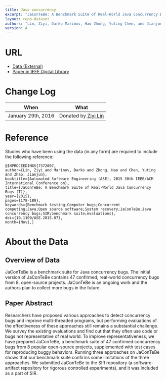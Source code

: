 ```yaml
---
title: Java concurrency
excerpt: "JaConTeBe: A Benchmark Suite of Real-World Java Concurrency Bugs (T)."
layout: repo-dataset
authors: "Lin, Ziyi, Darko Marinov, Hao Zhong, Yuting Chen, and Jianjun Zhao."
version: 4
---
```


# URL

* [Data (External)](http://stap.sjtu.edu.cn/index.php?title=JaConTeBe#Searched_Bugs)
* [Paper in IEEE Digital Library](http://ieeexplore.ieee.org/xpl/articleDetails.jsp?arnumber=7372007&punumber%3D7371449%26filter%3DAND%28p_IS_Number%3A7371976%29%26pageNumber%3D2)

# Change Log

When | What
---- | ----
January 29th, 2016 | Donated by [Ziyi Lin](mailto:linziyi@sjtu.edu.cn)

# Reference

Studies who have been using the data (in any form) are required to include the following reference:

```
@INPROCEEDINGS{7372007,
author={Lin, Ziyi and Marinov, Darko and Zhong, Hao and Chen, Yuting and Zhao, Jianjun},
booktitle={Automated Software Engineering (ASE), 2015 30th IEEE/ACM International Conference on},
title={JaConTeBe: A Benchmark Suite of Real-World Java Concurrency Bugs (T)},
year={2015},
pages={178-189},
keywords={Benchmark testing;Computer bugs;Concurrent computing;Java;Open source software;System recovery;JaConTeBe;Java concurrency bugs;SIR;benchmark suite;evaluations},
doi={10.1109/ASE.2015.87},
month={Nov},}
```

# About the Data

## Overview of Data

JaConTeBe is a benchmark suite for Java concurrency bugs. The initial version of JaConTeBe contains 47 confirmed, real-world concurrency bugs from 8. open-source projects. JaConTeBe is an ongoing work and the authors plan to collect more bugs in the future.


## Paper Abstract

Researchers have proposed various approaches to detect concurrency bugs and improve multi-threaded programs, but performing evaluations of the effectiveness of these approaches still remains a substantial challenge. We survey the existing evaluations and find out that they often use code or bugs not representative of real world. To improve representativeness, we have prepared JaConTeBe, a benchmark suite of 47 confirmed concurrency bugs from 8 popular open-source projects, supplemented with test cases for reproducing buggy behaviors. Running three approaches on JaConTeBe shows that our benchmark suite confirms some limitations of the three approaches. We submitted JaConTeBe to the SIR repository (a software-artifact repository for rigorous controlled experiments), and it was included as a part of SIR.
